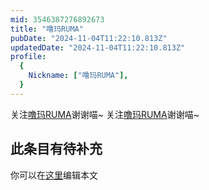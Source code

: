 ```yaml
---
mid: 3546387276892673
title: "噜玛RUMA"
pubDate: "2024-11-04T11:22:10.813Z"
updatedDate: "2024-11-04T11:22:10.813Z"
profile:
  {
    Nickname: ["噜玛RUMA"],
  }
---
```


关注[噜玛RUMA](https://space.bilibili.com/3546387276892673)谢谢喵~ 关注[噜玛RUMA](https://space.bilibili.com/3546387276892673)谢谢喵~

## 此条目有待补充
你可以在[这里](https://github.com/Yuhanawa/VTuber.ICU/edit/master/src/content/v/噜玛RUMA/index.md)编辑本文
